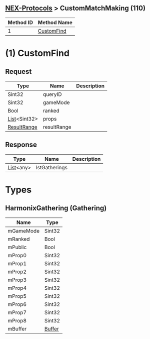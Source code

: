 ## [NEX-Protocols](https://github.com/kinnay/NintendoClients/wiki/NEX-Protocols) > CustomMatchMaking (110)

| Method ID | Method Name |
| --- | --- |
| 1 | [CustomFind](#1-customfind) |

# (1) CustomFind

## Request
| Type | Name | Description |
| --- | --- | --- |
| Sint32 | queryID |  |
| Sint32 | gameMode |  |
| Bool | ranked |  |
| [List](https://github.com/kinnay/NintendoClients/wiki/NEX-Common-Types#list)&#x3C;Sint32&#x3E; | props |  |
| [ResultRange](https://github.com/kinnay/NintendoClients/wiki/NEX-Common-Types#resultrange) | resultRange |  |

## Response
| Type | Name | Description |
| --- | --- | --- |
| [List](https://github.com/kinnay/NintendoClients/wiki/NEX-Common-Types#list)&#x3C;any&#x3E; | lstGatherings |  |

# Types

## HarmonixGathering (Gathering)
| Name | Type |
| --- | --- |
| mGameMode | Sint32 |
| mRanked | Bool |
| mPublic | Bool |
| mProp0 | Sint32 |
| mProp1 | Sint32 |
| mProp2 | Sint32 |
| mProp3 | Sint32 |
| mProp4 | Sint32 |
| mProp5 | Sint32 |
| mProp6 | Sint32 |
| mProp7 | Sint32 |
| mProp8 | Sint32 |
| mBuffer | [Buffer](https://github.com/kinnay/NintendoClients/wiki/NEX-Common-Types#buffer) |
